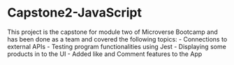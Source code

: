 # Capstone2-JavaScript
This project is the capstone for module two of Microverse Bootcamp and has been done as a team and covered the following topics: - Connections to external APIs - Testing program functionalities using Jest - Displaying some products in to the UI - Added like and Comment features to the App
